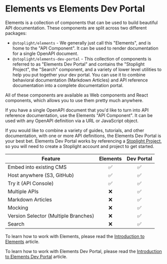 # Elements vs Elements Dev Portal

Elements is a collection of components that can be used to build beautiful API documentation. These components are split
across two different packages:

- `@stoplight/elements` - We generally just call this "Elements", and is home to the "API Component". It can be used to
  render documentation for a single OpenAPI document.
- `@stoplight/elements-dev-portal` - This collection of components is referred to as "Elements Dev Portal" and contains
  the "Stoplight Project", the "Search" component, and a variety of lower level utilities to help you put together your
  dev portal. You can use it to combine behavioral documentation (Markdown Articles) and API reference documentation
  into a complete documentation portal.

All of these components are available as Web components and React components, which allows you to use them pretty much
anywhere.

If you have a single OpenAPI document that you'd like to turn into API reference documentation, use the Elements "API
Component". It can be used with any OpenAPI definition via a URL or JavaScript object.

If you would like to combine a variety of guides, tutorials, and other documentation, with one or more API definitions,
the Elements Dev Portal is your best bet. Elements Dev Portal works by referencing a
[Stoplight Project](https://meta.stoplight.io/docs/platform/ZG9jOjE4ODEyMw-add-projects), so you will need to create a
Stoplight account and project to get started.

| Feature                              | Elements | Dev Portal |
| ------------------------------------ | :------: | :--------: |
| Embed into existing CMS              | &#9989;  |  &#9989;   |
| Host anywhere (S3, GitHub)           | &#9989;  |  &#9989;   |
| Try it (API Console)                 | &#9989;  |  &#9989;   |
| Multiple APIs                        | &#10060; |  &#9989;   |
| Markdown Articles                    | &#10060; |  &#9989;   |
| Mocking                              | &#10060; |  &#9989;   |
| Version Selector (Multiple Branches) | &#10060; |  &#9989;   |
| Search                               | &#10060; |  &#9989;   |

To learn how to work with Elements, please read the [Introduction to Elements](getting-started/elements/introduction.md)
article.

To learn how to work with Elements Dev Portal, please read the
[Introduction to Elements Dev Portal](getting-started/dev-portal/introduction.md) article.
